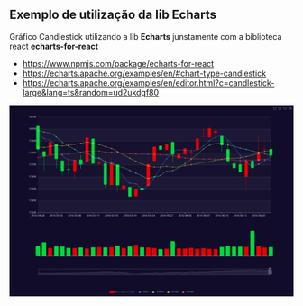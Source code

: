 ## Exemplo de utilização da lib Echarts

Gráfico Candlestick utilizando a lib **Echarts** junstamente com a biblioteca react **echarts-for-react**

- https://www.npmjs.com/package/echarts-for-react
- https://echarts.apache.org/examples/en/#chart-type-candlestick
- https://echarts.apache.org/examples/en/editor.html?c=candlestick-large&lang=ts&random=ud2ukdgf80

![Preview do gráfico de candlestick](/echart-preview.png "Preview")